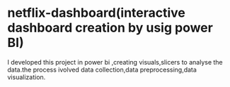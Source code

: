 # netflix-dashboard(interactive dashboard creation by usig  power BI)

I developed this project in power bi ,creating visuals,slicers to analyse the data.the process ivolved data collection,data preprocessing,data visualization.
